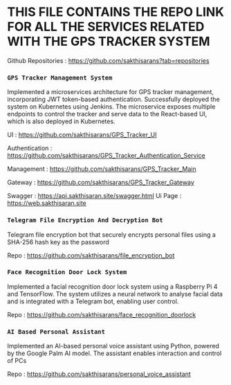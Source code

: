 #   THIS FILE CONTAINS THE REPO LINK FOR ALL THE SERVICES RELATED WITH THE GPS TRACKER SYSTEM

Github Repositories  : https://github.com/sakthisarans?tab=repositories

### `GPS Tracker Management System`

Implemented a microservices architecture for GPS tracker management, incorporating JWT token-based authentication. Successfully deployed the system on Kubernetes using Jenkins. The microservice exposes multiple endpoints to control the tracker and serve data to the React-based UI, which is also deployed in Kubernetes.


UI              : https://github.com/sakthisarans/GPS_Tracker_UI

Authentication  : https://github.com/sakthisarans/GPS_Tracker_Authentication_Service

Management      : https://github.com/sakthisarans/GPS_Tracker_Main

Gateway         : https://github.com/sakthisarans/GPS_Tracker_Gateway

Swagger         : https://api.sakthisaran.site/swagger.html
Ui Page         : https://web.sakthisaran.site

### `Telegram File Encryption And Decryption Bot`

Telegram file encryption bot that securely encrypts personal files using a SHA-256 hash key as the password

Repo  : https://github.com/sakthisarans/file_encryption_bot

### `Face Recognition Door Lock System`

Implemented a facial recognition door lock system using a Raspberry Pi 4 and TensorFlow. The system utilizes a neural network to analyse facial data and is integrated with a Telegram bot, enabling user control.

Repo  : https://github.com/sakthisarans/face_recognition_doorlock

### `AI Based Personal Assistant`

Implemented an AI-based personal voice assistant using Python, powered by the Google Palm AI model. The assistant enables interaction and control of PCs

Repo  : https://github.com/sakthisarans/personal_voice_assistant















